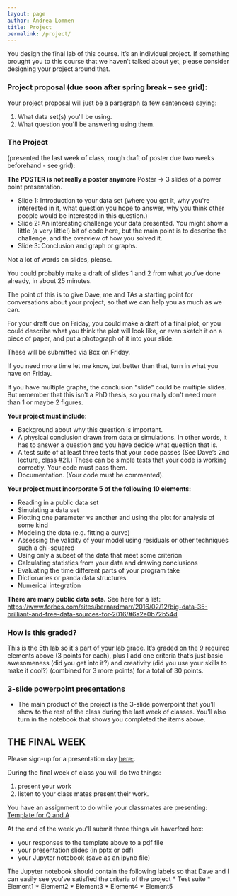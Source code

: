 ```yaml
---
layout: page
author: Andrea Lommen
title: Project 
permalink: /project/
---
```


You design the final lab of this course.  It’s an individual project. If something brought you to this course that we haven’t talked about yet, please consider designing your project around that.

### Project proposal (due soon after spring break – see grid):
Your project proposal will just be a paragraph (a few sentences) saying:
1) What data set(s) you'll be using.
2) What question you'll be answering using them.

### The Project 
(presented the last week of class, rough draft of poster due two
weeks beforehand - see grid):

**The POSTER is not really a poster anymore**
Poster -> 3 slides of a power point presentation.
* Slide 1: Introduction to your data set (where you got it, why you're interested in it, what question you hope to answer, why you think other people would be interested in this question.)
* Slide 2: An interesting challenge your data presented. You might show a little (a very little!) bit of code here, but the main point is to describe the challenge, and the overview of how you solved it.
* Slide 3: Conclusion and graph or graphs.

Not a lot of words on slides, please. 

You could probably make a draft of slides 1 and 2 from what you've done already, in about 25 minutes.

The point of this is to give Dave, me and TAs a starting point for conversations about your project, so that we can help you as much as we can.

For your draft due on Friday, you could make a draft of a final plot, or you could describe what you think the plot will look like, or even sketch it on a piece of paper, and put a photograph of it into your slide.

These will be submitted via Box on Friday.

If you need more time let me know, but better than that, turn in what you have on Friday.

If you have multiple graphs, the conclusion "slide" could be multiple slides.  But remember that this isn't a PhD thesis, so you really don't need more than 1 or maybe 2 figures.


**Your project must include**:
*	Background about why this question is important.
*	A physical conclusion drawn from data or simulations.  In other words, it has to answer a question and you have decide what question that is.
*	A test suite of at least three tests that your code passes (See Dave’s 2nd lecture, class #21.) These can be simple tests that your code is working correctly.  Your code must pass them. 
*	Documentation. (Your code must be commented).

**Your project must incorporate 5 of the following 10 elements:**
*	Reading in a public data set 
*	Simulating a data set
*	Plotting one parameter vs another and using the plot for analysis of some kind
*	Modeling the data (e.g. fitting a curve) 
*	Assessing the validity of your model using residuals or other techniques such a chi-squared 
*	Using only a subset of the data that meet some criterion
*	Calculating statistics from your data and drawing conclusions
*	Evaluating the time different parts of your program take
*	Dictionaries or panda data structures
*	Numerical integration

**There are many public data sets.**  See here for a list: https://www.forbes.com/sites/bernardmarr/2016/02/12/big-data-35-brilliant-and-free-data-sources-for-2016/#6a2e0b72b54d

### How is this graded?
This is the 5th lab so it's part of your lab grade. 
It’s graded on the 9 required elements above (3 points for each), plus I add one criteria that’s just basic awesomeness (did you get into it?) and creativity (did you use your skills to make it cool?) (combined for 3 more points) for a total of 30 points.

### 3-slide powerpoint presentations
*	The main product of the project is the 3-slide powerpoint that you’ll show to the 
rest of the class during the last week of classes.   You'll also turn in the notebook
that shows you completed the items above.

## THE FINAL WEEK

Please sign-up for a presentation day [here:](https://docs.google.com/spreadsheets/d/1X5jyvYeOLBLCTU8l9AzsxTGIirumbHbndwGk5iKjnfA/edit?usp=sharing).

During the final week of class you will do two things:
1) present your work
2) listen to your class mates present their work.

You have an assignment to do while your classmates are presenting:
[Template for Q and A](https://docs.google.com/document/d/13B8gXVWKjKFlbleTWplkWegASVQh81IayDm8HNuUzMk/edit?usp=sharing)

At the end of the week you'll submit three things via haverford.box:
* your responses to the template above to a pdf file 
* your presentation slides (in pptx or pdf)
* your Jupyter notebook (save as an ipynb file)

The Jupyter notebook should contain the following labels so that Dave and I can
easily see you've satisfied the criteria of the project
	* Test suite
	* Element1
	* Element2
	* Element3
	* Element4
	* Element5






